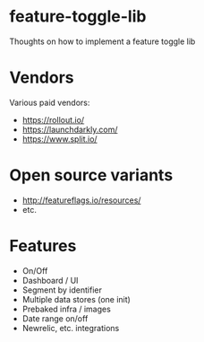 # feature-toggle-lib
Thoughts on how to implement a feature toggle lib

# Vendors

Various paid vendors:

- https://rollout.io/
- https://launchdarkly.com/
- https://www.split.io/

# Open source variants

- http://featureflags.io/resources/
- etc.

# Features

- On/Off
- Dashboard / UI
- Segment by identifier
- Multiple data stores (one init)
- Prebaked infra / images
- Date range on/off
- Newrelic, etc. integrations
